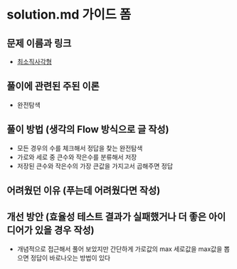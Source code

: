 # solution.md 가이드 폼

## 문제 이름과 링크

- [최소직사각형](https://school.programmers.co.kr/learn/courses/30/lessons/86491)

## 풀이에 관련된 주된 이론

- 완전탐색

## 풀이 방법 (생각의 Flow 방식으로 글 작성)

- 모든 경우의 수를 체크해서 정답을 찾는 완전탐색 
- 가로와 세로 중 큰수와 작은수를 분류해서 저장
- 저장된 큰수와 작은수의 가장 큰값을 가지고서 곱해주면 정답

## 어려웠던 이유 (푸는데 어려웠다면 작성)



## 개선 방안 (효율성 테스트 결과가 실패했거나 더 좋은 아이디어가 있을 경우 작성)

- 개념적으로 접근해서 풀어 보았지만 
간단하게 가로값의 max 세로값을 max값을 뽑으면 정답이 바로나오는 방법이 있다 